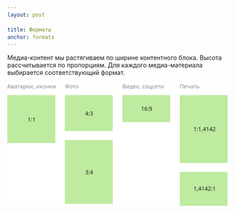 ```yaml
---
layout: post

title: Форматы
anchor: formats
---
```


Медиа-контент мы растягиваем по ширине контентного блока. Высота рассчитывается по пропорциям. Для каждого медиа-материала выбирается соответствующий формат.

<div class="my-4">
	<img src="img/grid/format.svg" alt="Форматы"/> 
</div>
